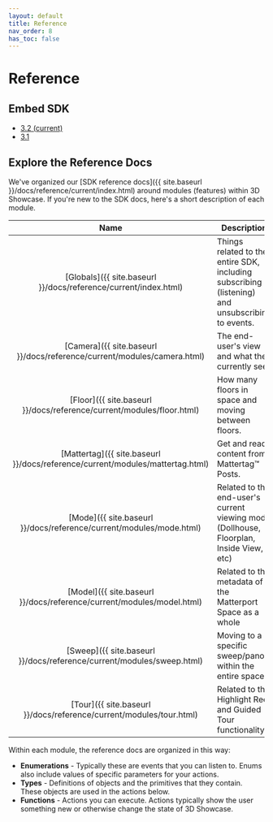 ```yaml
---
layout: default
title: Reference
nav_order: 8
has_toc: false
---
```


# Reference

## Embed SDK
*   [3.2 (current)](current)
*   [3.1](3.1)

## Explore the Reference Docs

We've organized our [SDK reference docs]({{ site.baseurl }}/docs/reference/current/index.html) around modules (features) within 3D Showcase. If you're new to the SDK docs, here's a short description of each module.

Name | Description
:---: | ---
[Globals]({{ site.baseurl }}/docs/reference/current/index.html) | Things related to the entire SDK, including subscribing (listening) and unsubscribing to events.
[Camera]({{ site.baseurl }}/docs/reference/current/modules/camera.html) | The end-user's view and what they currently see.
[Floor]({{ site.baseurl }}/docs/reference/current/modules/floor.html) | How many floors in space and moving between floors.
[Mattertag]({{ site.baseurl }}/docs/reference/current/modules/mattertag.html) | Get and read content from Mattertag™ Posts.
[Mode]({{ site.baseurl }}/docs/reference/current/modules/mode.html) | Related to the end-user's current viewing mode (Dollhouse, Floorplan, Inside View, etc)
[Model]({{ site.baseurl }}/docs/reference/current/modules/model.html) | Related to the metadata of the Matterport Space as a whole
[Sweep]({{ site.baseurl }}/docs/reference/current/modules/sweep.html) | Moving to a specific sweep/pano within the entire space
[Tour]({{ site.baseurl }}/docs/reference/current/modules/tour.html) | Related to the Highlight Reel and Guided Tour functionality

Within each module, the reference docs are organized in this way:
- **Enumerations** - Typically these are events that you can listen to. Enums also include values of specific parameters for your actions.
- **Types** - Definitions of objects and the primitives that they contain. These objects are used in the actions below.
- **Functions** - Actions you can execute. Actions typically show the user something new or otherwise change the state of 3D Showcase.
